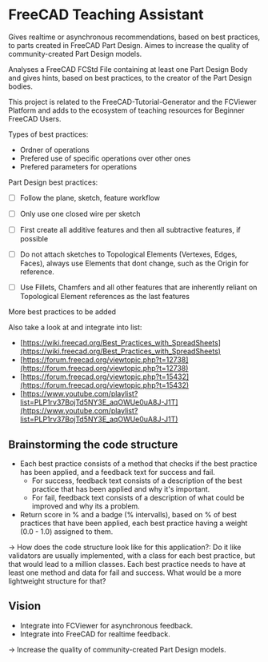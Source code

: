 # FreeCAD Teaching Assistant
Gives realtime or asynchronous recommendations, based on best practices, to parts created in FreeCAD Part Design. Aimes to increase the quality of community-created Part Design models.

Analyses a FreeCAD FCStd File containing at least one Part Design Body and gives hints, based on best practices, to the creator of the Part Design bodies.

This project is related to the FreeCAD-Tutorial-Generator and the FCViewer Platform and adds to the ecosystem of teaching resources for Beginner FreeCAD Users.


Types of best practices:
- Ordner of operations
- Prefered use of specific operations over other ones
- Prefered parameters for operations


Part Design best practices:
- [ ] Follow the plane, sketch, feature workflow
- [ ] Only use one closed wire per sketch
- [ ] First create all additive features and then all subtractive features, if possible
- [ ] Do not attach sketches to Topological Elements (Vertexes, Edges, Faces), always use Elements that dont change, such as the Origin for reference.
- [ ] Use Fillets, Chamfers and all other features that are inherently reliant on Topological Element references as the last features


More best practices to be added


Also take a look at and integrate into list: 
- [https://wiki.freecad.org/Best_Practices_with_SpreadSheets](https://wiki.freecad.org/Best_Practices_with_SpreadSheets)
- [https://forum.freecad.org/viewtopic.php?t=12738](https://forum.freecad.org/viewtopic.php?t=12738)
- [https://forum.freecad.org/viewtopic.php?t=15432](https://forum.freecad.org/viewtopic.php?t=15432)
- [https://www.youtube.com/playlist?list=PLP1rv37BojTd5NY3E_aqOWUe0uA8J-J1T](https://www.youtube.com/playlist?list=PLP1rv37BojTd5NY3E_aqOWUe0uA8J-J1T)


## Brainstorming the code structure
- Each best practice consists of a method that checks if the best practice has been applied, and a feedback text for success and fail.
  - For success, feedback text consists of a description of the best practice that has been applied and why it's important.
  - For fail, feedback text consists of a description of what could be improved and why its a problem.
- Return score in % and a badge (% intervalls), based on % of best practices that have been applied, each best practice having a weight (0.0 - 1.0) assigned to them.

-> How does the code structure look like for this application?: Do it like validators are usually implemented, with a class for each best practice, but that would lead to a million classes. Each best practice needs to have at least one method and data for fail and success. What would be a more lightweight structure for that?


## Vision
- Integrate into FCViewer for asynchronous feedback.
- Integrate into FreeCAD for realtime feedback.

-> Increase the quality of community-created Part Design models.
